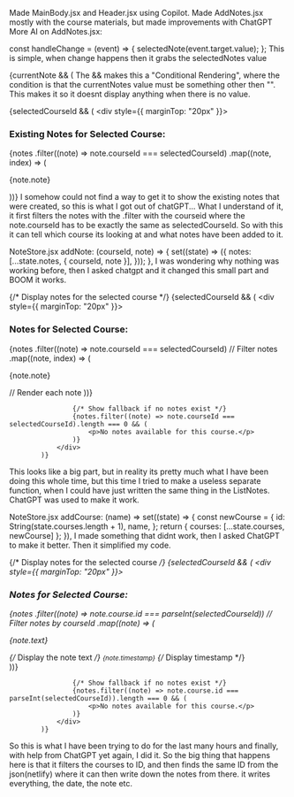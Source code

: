 Made MainBody.jsx and Header.jsx using Copilot.
Made AddNotes.jsx mostly with the course materials, but made improvements with ChatGPT
More AI on AddNotes.jsx:

const handleChange = (event) => {
        selectedNote(event.target.value);
};
This is simple, when change happens then it grabs the selectedNotes value

{currentNote && ( 
The && makes this a "Conditional Rendering", where the condition is that the currentNotes value must be something other then "".
This makes it so it doesnt display anything when there is no value.

{selectedCourseId && (
                <div style={{ marginTop: "20px" }}>
                    <h3>Existing Notes for Selected Course:</h3>
                    {notes
                        .filter((note) => note.courseId === selectedCourseId)
                        .map((note, index) => (
                            <p key={index}>{note.note}</p>
                        ))}
                </div>
I somehow could not find a way to get it to show the existing notes that were created, so this is what I got out of chatGPT...
What I understand of it, it first filters the notes with the .filter with the courseid where the note.courseId has to be exactly the same as selectedCourseId. So with this it can tell which course its looking at and what notes have been added to it.

NoteStore.jsx 
addNote: (courseId, note) => {
        set((state) => ({
            notes: [...state.notes, { courseId, note }],
        }));
    },
I was wondering why nothing was working before, then I asked chatgpt and it changed this small part and BOOM it works.

{/* Display notes for the selected course */}
            {selectedCourseId && (
                <div style={{ marginTop: "20px" }}>
                    <h3>Notes for Selected Course:</h3>
                    {notes
                        .filter((note) => note.courseId === selectedCourseId) // Filter notes
                        .map((note, index) => (
                            <p key={index}>{note.note}</p> // Render each note
                        ))}
                    
                    {/* Show fallback if no notes exist */}
                    {notes.filter((note) => note.courseId === selectedCourseId).length === 0 && (
                        <p>No notes available for this course.</p>
                    )}
                </div>
            )}  
This looks like a big part, but in reality its pretty much what I have been doing this whole time, but this time I tried to 
make a useless separate function, when I could have just written the same thing in the ListNotes. ChatGPT was used to make
it work.

NoteStore.jsx
addCourse: (name) =>
        set((state) => {
            const newCourse = {
                id: String(state.courses.length + 1),
                name,
            };
            return { courses: [...state.courses, newCourse] };
        }),
I made something that didnt work, then I asked ChatGPT to make it better. Then it simplified my code.

{/* Display notes for the selected course */}
            {selectedCourseId && (
                <div style={{ marginTop: "20px" }}>
                    <h3>Notes for Selected Course:</h3>
                    {notes
                        .filter((note) => note.course.id === parseInt(selectedCourseId)) // Filter notes by courseId
                        .map((note) => (
                            <div key={note.id}>
                                <p>{note.text}</p> {/* Display the note text */}
                                <small>{note.timestamp}</small> {/* Display timestamp */}
                            </div>
                        ))}

                    {/* Show fallback if no notes exist */}
                    {notes.filter((note) => note.course.id === parseInt(selectedCourseId)).length === 0 && (
                        <p>No notes available for this course.</p>
                    )}
                </div>
            )} 
So this is what I have been trying to do for the last many hours and finally, with help from ChatGPT yet again, I did it.
So the big thing that happens here is that it filters the courses to ID, and then finds the same ID from the json(netlify)
where it can then write down the notes from there. it writes everything, the date, the note etc. 